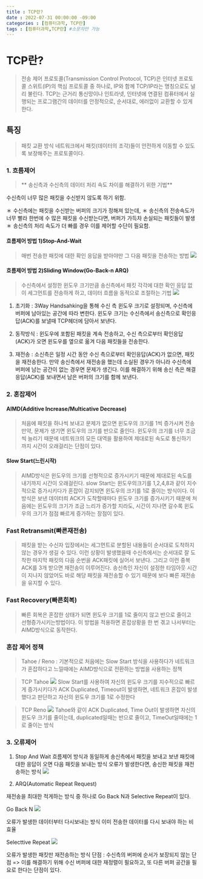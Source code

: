 ```yaml
---
title : TCP란?
date : 2022-07-31 00:00:00 -09:00
categories : [컴퓨터과학, TCP란]
tags : [컴퓨터과학,TCP란] #소문자만 가능
---
```

# TCP란?
> 전송 제어 프로토콜(Transmission Control Protocol, TCP)은 인터넷 프로토콜 스위트(IP)의 핵심 프로토콜 중 하나로, IP와 함께 TCP/IP라는 명칭으로도 널리 불린다.
TCP는 근거리 통신망이나 인트라넷, 인터넷에 연결된 컴퓨터에서 실행되는 프로그램간의 데이터를 안정적으로, 순서대로, 에러없이 교환할 수 있게 한다.

## 특징
> 패킷 교환 방식 네트워크에서 패킷(데이터의 조각)들이 안전하게 이동할 수 있도록 보장해주는 프로토콜이다.

### 1. 흐름제어
>** 송신측과 수신측의 데이터 처리 속도 차이를 해결하기 위한 기법**

수신측이 너무 많은 패킷을 수신받지 않도록 하기 위함.

＊ 수신측에는 패킷을 수신받는 버퍼의 크기가 정해져 있는데, 
＊ 송신측의 전송속도가 너무 빨라 한번에 수 많은 패킷을 수신받는다면, 버퍼가 가득차 손실되는 패킷들이 발생
＊ 송신측의 처리 속도가 더 빠를 경우 이를 제어할 수단이 필요함.

#### 흐름제어 방법 1)Stop-And-Wait

>매번 전송한 패킷에 대한 확인 응답을 받아야만 그 다음 패킷을 전송하는 방법
![](https://velog.velcdn.com/images/yoohj77/post/93164af9-4445-4b1e-ad67-b31d4b6b2521/image.PNG)


#### 흐름제어 방법 2)Sliding Window(Go-Back-n ARQ)

>수신측에서 설정한 윈도우 크기만큼 송신측에서 패킷 각각에 대한 확인 응답 없이 세그먼트를 전송하게 하고, 데이터 흐름을 동적으로 조절하는 기법
![](https://velog.velcdn.com/images/yoohj77/post/5fcf3a46-d3ee-4120-a8b7-ad8267d9b0ed/image.PNG)

1. 초기화 : 3Way Handsahking을 통해 수신 측 윈도우 크기로 설정되며, 수신측에 버퍼에 남아있는 공간에 따라 변한다. 윈도우 크기는 수신측에서 송신측으로 확인응답(ACK)를 보낼때 TCP헤더에 담아서 보낸다.

2. 동작방식 : 윈도우에 포함된 패킷을 계속 전송하고, 수신 측으로부터 확인응답(ACK)가 오면 윈도우를 옆으로 옮겨 다음 패킷들을 전송한다.

3. 재전송 : 소신측은 일정 시간 동안 수신 측으로부터 확인응답(ACK)가 없으면, 패킷을 재전송한다. 만약 송신측에서 재전송을 했는데 소실된 경우가 아니라 수신측에 버퍼에 남는 공간이 없는 경우면 문제가 생긴다. 이를 해결하기 위해 송신 측은 해결응답(ACK)를 보내면서 남은 버퍼의 크기를 함께 보낸다.


### 2. 혼잡제어

#### AIMD(Additive Increase/Multicative Decrease)


> 처음에 패킷을 하나씩 보내고 문제가 없으면 윈도우의 크기를 1씩 증가시켜 전송
만약, 문제가 생기면 윈도우의 크기를 반으로 줄인다.
윈도우의 크기를 너무 조금씩 늘리기 때문에 네트워크의 모든 대역을 활용하여 제대로된 속도로 통신하기 까지 시간이 오래걸리는 단점이 있다.


#### Slow Start(느린시작)
> AIMD방식은 윈도우의 크기를 선형적으로 증가시키기 때문에 제대로된 속도를 내기까지 시간이 오래걸린다.
slow Start는 윈도우의크기를 1,2,4,8과 같이 지수적으로 증가시키다가 혼잡이 감지되면 윈도우의 크기를 1로 줄이는 방식이다.
이 방식은 보낸 데이터릐 ACK가 도착할때마다 윈도우 크기를 증가시키기 때문에 처음에는 윈도우의 크기가 조금 느리가 증가할 지라도, 시간이 지나면 갈수록 윈도우의 크기가 점점 빠르게 증가하는 장점이 있다.

### Fast Retransmit(빠른재전송)
> 패킷을 받는 수신자 입장에서는 세그먼트로 분할된 내용들이 순서대로 도착하지 않는 경우가 생길 수 있다.
이런 상황이 발생했을때 수신측에서는 순서대로 잘 도착한 마지막 패킷의 다음 순번을 ACK패킷에 실어서 보낸다. 그리고 이런 중복 ACK를 3개 받으면 재전송이 이루어진다.
송신측인 자신이 설정한 타임아웃 시간이 지나지 않았어도 바로 해당 패킷을 재전송할 수 있기 때문에 보다 빠른 재전송을 유지할 수 있다.


### Fast Recovery(빠른회복)
> 빠른 회복은 혼잡한 상태가 되면 윈도우 크기를 1로 줄이지 않고 반으로 줄이고 선형증가시키는방법이다. 이 방법을 적용하면 혼잡상황을 한 번 겪고 나서부터는 AIMD방식으로 동작한다.

### 혼잡 제어 정책

> Tahoe / Reno : 기본적으로 처음에는 Slow Start 방식을 사용하다가 네트워크가 혼잡하다고 느낄때에는 AIMD방식으로 전환하는 방법을 사용하는 정책


> TCP Tahoe
![](https://velog.velcdn.com/images/yoohj77/post/43f5a45e-5794-4133-ac84-adfd6b9fa194/image.PNG)
Slow Start를 사용하여 자신의 윈도우 크기를 지수적으로 빠르게 증가시키다가
ACK Duplicated, Timeout이 발생하면, 네트워크 혼잡이 발생했다고 판단하고 자신의 윈도우 크기를 1로 수정한다

>TCP Reno
![](https://velog.velcdn.com/images/yoohj77/post/b82b763a-a812-4f8e-a75b-3f9da752adc4/image.PNG)
Tahoe와 같이 ACK Duplicated, Time Out이 발생하면 자신의 윈도우 크기를 줄이는데,
duplicated일때는 반으로 줄이고, TimeOut일때에는 1로 줄이는 방식

### 3. 오류제어

1) Stop And Wait
흐름제어 방식과 동일하게 송신측에서 패킷을 보내고 보낸 패킷에 대한 응답이 오면 다음 패킷을 보내는 방식
오류가 발생한다면, 송신한 패킷을 재전송하는 방식
![](https://velog.velcdn.com/images/yoohj77/post/23e19162-d44e-43d2-8cdd-bbc9d707808e/image.PNG)


2) ARQ(Automatic Repeat Request)

재전송을 최대한 적게하는 방식 중 하나로 Go Back N과 Selective Repeat이 있다.

Go Back N
![](https://velog.velcdn.com/images/yoohj77/post/33901fce-a316-41f0-a5c6-da9bca41bb6c/image.PNG)

오류가 발생한 데이터부터 다시보내는 방식
이미 전송한 데이터를 다시 보내야 하는 비효율


Selecttive Repeat
![](https://velog.velcdn.com/images/yoohj77/post/81de9ff9-b4e8-4e94-9481-4ae0331729ee/image.PNG)

오류가 발생한 패킷만 재전송하는 방식
단점 : 수신측의 버퍼에 순서가 보장되지 않는 단점
 => 이를 해결하기 위해 수신 버퍼에 대한 재정렬이 필요하고, 또 다른 버퍼 공간을 필요로 한다는 단점이 있다.
